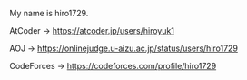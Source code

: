 My name is hiro1729.

AtCoder -> https://atcoder.jp/users/hiroyuk1

AOJ -> https://onlinejudge.u-aizu.ac.jp/status/users/hiro1729

CodeForces -> https://codeforces.com/profile/hiro1729
